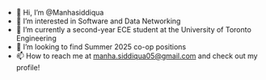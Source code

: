 - 👋 Hi, I’m @Manhasiddiqua
- 👀 I’m interested in Software and Data Networking
- 🌱 I’m currently a second-year ECE student at the University of Toronto Engineering
- 💞️ I’m looking to find Summer 2025 co-op positions
- 📫 How to reach me at manha.siddiqua05@gmail.com and check out my profile!

<!---
Manhasiddiqua/Manhasiddiqua is a ✨ special ✨ repository because its `README.md` (this file) appears on your GitHub profile.
You can click the Preview link to take a look at your changes.
--->
